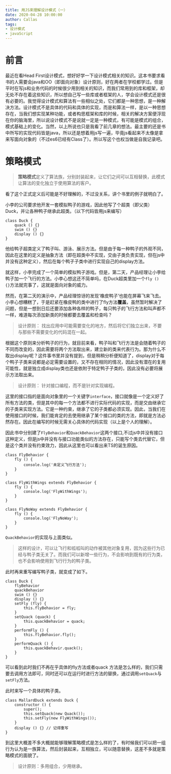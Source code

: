 ```yaml
---
title: 用JS来理解设计模式（一）
date: 2020-04-28 10:00:00
author: Callas
tags:
- 设计模式
- javaScript
---
```


# 前言
最近在看Head First设计模式，想好好学一下设计模式相关的知识。这本书要求看书的人需要会java和OO（即面向对象）设计原则，好在两者在学校都学过。但是平时在写js和业务代码的时候很少用到相关的知识，而我们常用到的库和框架，却无处不存在着这些知识，所以想自己写一些库或者框架的人，学会设计模式还是很有必要的。我觉得设计模式和算法有一些相似之处，它们都是一种思想，是一种解决方法。设计模式不是具体的代码和具体的实现，而是和算法一样，是以一种思想存在，当我们想实现某种功能，或者构思框架和库的时候，相关的解决方案便浮现在你的脑海里，所以说设计模式不是说就一定是一种模式，有可能是模式的组合，模式基础上的变化。当然，以上所说也只是我看了前几章的想法。最主要的还是书中所写的实现代码皆是java，所以还是想着用js写一遍，毕竟js看起来不太像是拿来写面向对象的（不过es6已经有Class了）。所以写这个也权当做是自我记录吧。

<!-- more -->

# 策略模式

>**策略模式**定义了算法族，分别封装起来，让它们之间可以互相替换，此模式让算法的变化独立于使用算法的客户。

看了这个正式定义后可能是不好理解的，不过没关系，讲个书里的例子就明白了。

小李的公司要求他开发一套模拟鸭子的游戏，因此他写了个超类（即父类）Duck，并让各种鸭子继承此超类。（以下代码皆用js来编写）
```
class Duck {
    quack () {} 
    swim () {}
    display () {}
}
```
他给鸭子超类定义了鸭子叫、游泳、展示方法。但是由于每一种鸭子的外观不同，因此在这里的定义是抽象方法（即在超类中不实现，交由子类负责实现，但在js中并没有这种定义），然后在每个鸭子子类中进行实现自己的display方法。

就这样，小李完成了一个简单的模拟鸭子游戏。但是，第二天，产品经理让小李给鸭子加一个飞行的方法。小李心想这还不简单吗，在Duck超类里加一个```fly () {}```方法就完事了，这就是面向对象的威力。

然而，在第二天的演示中，产品经理惊讶的发现‘橡皮鸭子’也能在屏幕飞来飞去。小李心想糟糕了，于是赶紧在橡皮鸭的类中进行了fly方法**覆盖**，虽然暂时解决了问题，但是一想到日后还要添加各种各样的鸭子，每只️鸭子的飞行方法和叫声都不一样，难道每次添加新类的时候都要去覆盖和检查吗？



> 设计原则： 找出应用中可能需要变化的地方，然后将它们独立出来，不要与那些不需要变化的代码混在一起。

根据这个原则来分析鸭子的行为，就目前来看，鸭子叫和飞行方法是会随着鸭子的不同而改变的，因此需要将两个方法取出来，建立新的类来代表行为。那为什么不取出display呢？这件事书里并没有提到，但是稍稍分析便知道了，display对于每个鸭子子类来说都是必定需要设置的，又不存在相同的情况，因此没有潜在的复用可能性，就是独立成display类也还是依附于特定鸭子子类的，因此没有必要将展示方法取出来。

>设计原则： 针对接口编程，而不是针对实现编程。

这里的接口指的是面向对象里的一个关键字```interface```，接口就像是一个定义好了所有方法的类，但是其中的每一个方法都不进行实际代码的实现，而是交由继承它的子类来实现方法。它是一种约束，继承了它的子类都必须实现。因此，当我们在使用接口的时候，我们能肯定的去使用继承了某个接口的类的方法，即就是方法必然存在。因此在编写的时候无需关心具体的代码实现（以上是个人的理解）。

因此书中分别建了```FlyBehavior```和```QuackBehavior```这两个接口,不过js中并没有接口这种定义，但是js中并没有与接口功能类似的方法存在，只能写个类去代替它，但是这个类并没有约束效力，因此从这里也可以看出来TS的诞生原因。
```
class FlyBehavior {
    fly () {
        console.log('未定义飞行方法');
    }
}

class FlyWithWings extends FlyBehavior {
    fly () {
        console.log('FlyWithWings');
    }
}

class FlyNoWay extends FlyBehavior {
    fly () {
        console.log('FlyNoWay');
    }
}
```

```QuackBehavior```的实现与上面类似。

>这样的设计，可以让飞行和呱呱叫的动作被其他对象复用，因为这些行为已经与鸭子类无关了。而我们可以新增一些行为，不会影响到既有的行为类，也不会影响使用到飞行行为的鸭子类。

此时再来重写编写鸭子类，就变成了如下。

```
class Duck {
    flyBehavior
    quackBehavior
    swim () {}
    display () {}
    setFly (fly) {
        this.flyBehavior = fly;
    }
    setQuack (quack) {
        this.quackBehavior = quack;
    }
    performFly () {
        this.flyBehavior.fly();
    }
    performQuack () {
        this.quackBehavir.quack();
    }
}
```
可以看到此时我们不再在乎具体的fly方法或者quack 方法是怎么样的，我们只需要去调用方法即可，同时还可以在运行时进行方法的替换，通过调用```setQuack```与```setFly```方法。

此时来写一个具体的鸭子类。

```
class MallardDuck extends Duck {
    constructor () {
        super();
        this.setQuack(new Quack());
        this.setFly(new FlyWithWings());
    }
    display () {} // 记得重写
}
```
到这里大概差不多大概就能够理解策略模式是怎么样的了，有时候我们可以把一组行为认为是一族算法，然后封装起来，互相独立，可以随意替换，这差不多就是策略模式的面貌了。

> 设计原则：多用组合，少用继承。
